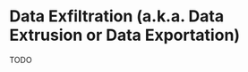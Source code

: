# Data Exfiltration (a.k.a. Data Extrusion or Data Exportation)

<!--
https://github.com/TryCatchHCF/Cloakify
-->

TODO
